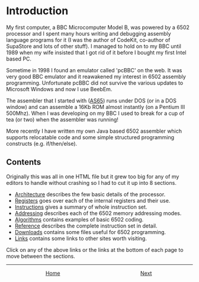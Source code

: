 # Introduction
My first computer, a BBC Microcomputer Model B, was powered by a 6502 processor and I spent many hours writing and debugging assembly language programs for it (I was the author of CodeKit, co-author of SupaStore and lots of other stuff). I managed to hold on to my BBC until 1989 when my wife insisted that I got rid of it before I bought my first Intel based PC.

Sometime in 1998 I found an emulator called 'pcBBC' on the web. It was very good BBC emulator and it reawakened my interest in 6502 assembly programming. Unfortunate pcBBC did not survive the various updates to Microsoft Windows and now I use BeebEm.

The assembler that I started with ([AS65](https://web.archive.org/web/20210727210256/http://obelisk.me.uk/6502/downloads.html#tools)) runs under DOS (or in a DOS window) and can assemble a 16Kb ROM almost instantly (on a Pentium III 500Mhz). When I was developing on my BBC I used to break for a cup of tea (or two) when the assembler was running!

More recently I have written my own Java based 6502 assembler which supports relocatable code and some simple structured programming constructs (e.g. if/then/else).

## Contents
Originally this was all in one HTML file but it grew too big for any of my editors to handle without crashing so I had to cut it up into 8 sections.</p>

- [Architecture](./architecture.html) describes the few basic details of the processor.</li>
- [Registers](./registers.html) goes over each of the internal registers and their use.</li>
- [Instructions](./instructions.html) gives a summary of whole instruction set.</li>
- [Addressing](#) describes each of the 6502 memory addressing modes.</li>
- [Algorithms](#) contains examples of basic 6502 coding.</li>
- [Reference](#) describes the complete instruction set in detail.</li>
- [Downloads](#) contains some files useful for 6502 programming.</li>
- [Links](#) contains some links to other sites worth visiting.</li>

Click on any of the above links or the links at the bottom of each page to move between the sections.

---

<footer style="display: table; width: 100%; table-layout: fixed;">
	<a style="display: table-cell; text-align: center;" href="/6502/">Home</a>
	<a style="display: table-cell; text-align: center;" href="./architecture.html">Next</a>
</footer>
